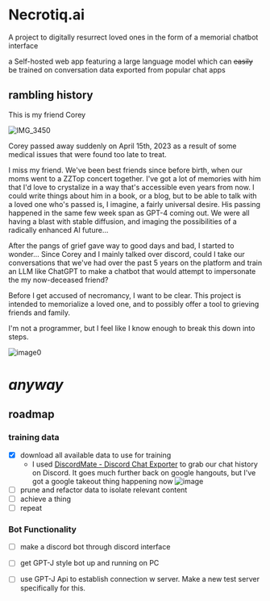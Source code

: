 # Necrotiq.ai
A project to digitally resurrect loved ones in the form of a memorial chatbot interface

a Self-hosted web app featuring a large language model which can ~~easily~~ be trained on conversation data exported from popular chat apps

## rambling history
This is my friend Corey

![IMG_3450](https://user-images.githubusercontent.com/762694/233903740-410d191d-62d0-4534-8879-966ca111abb2.GIF)

Corey passed away suddenly on April 15th, 2023 as a result of some medical issues that were found too late to treat.

I miss my friend. We've been best friends since before birth, when our moms went to a ZZTop concert together.
I've got a lot of memories with him that I'd love to crystalize in a way that's accessible even years from now. I could write things about him in a book, or a blog, but to be able to talk with a loved one who's passed is, I imagine, a fairly universal desire.
His passing happened in the same few week span as GPT-4 coming out. We were all having a blast with stable diffusion, and imaging the possibilities of a radically enhanced AI future...

After the pangs of grief gave way to good days and bad, I started to wonder... Since Corey and I mainly talked over discord, could I take our conversations that we've had over the past 5 years on the platform and train an LLM like ChatGPT to make a chatbot that would attempt to impersonate the my now-deceased friend?

Before I get accused of necromancy, I want to be clear. This project is intended to memorialize a loved one, and to possibly offer a tool to grieving friends and family.

I'm not a programmer, but I feel like I know enough to break this down into steps.

![image0](https://user-images.githubusercontent.com/762694/233907403-71880e66-b442-427e-910a-9e5be385b182.gif)

# *anyway*

## roadmap
### training data
- [x] download all available data to use for training
  - I used [DiscordMate - Discord Chat Exporter](https://chrome.google.com/webstore/detail/discord/ofjlibelpafmdhigfgggickpejfomamk) to grab our chat history on Discord. It goes much further back on google hangouts, but I've got a google takeout thing happening now
![image](https://user-images.githubusercontent.com/762694/233908894-bf8710fb-695b-4d74-972e-54727e9f0dec.png)
- [ ] prune and refactor data to isolate relevant content
- [ ] achieve a thing
- [ ] repeat

### Bot Functionality
  - [ ] make a discord bot through discord interface 
  - [ ] get GPT-J style bot up and running on PC
  - [ ] use GPT-J Api to establish connection w server. Make a new test server specifically for this.
  


